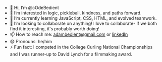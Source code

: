 - 👋 Hi, I’m @cOdeBedient
- 👀 I’m interested in logic, pickleball, kindness, and paths forward.
- 🌱 I’m currently learning JavaScript, CSS, HTML, and evolved teamwork.
- 💞️ I’m looking to collaborate on anything! I love to collaborate- if we both find it interesting, it's probably worth doing!
- 📫 How to reach me: adambedient@gmail.com or [linkedIn](https://www.linkedin.com/in/adam-bedient-146995a1/)
- 😄 Pronouns: he/him
- ⚡ Fun fact: I competed in the College Curling National Championships and I was runner-up to David Lynch for a filmmaking award.

<!---
cOdeBedient/cOdeBedient is a ✨ special ✨ repository because its `README.md` (this file) appears on your GitHub profile.
You can click the Preview link to take a look at your changes.
--->
